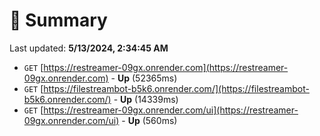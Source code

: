 # 📖 Summary
Last updated: **5/13/2024, 2:34:45 AM**

- `GET` [https://restreamer-09gx.onrender.com](https://restreamer-09gx.onrender.com) - **Up** (52365ms)
- `GET` [https://filestreambot-b5k6.onrender.com/](https://filestreambot-b5k6.onrender.com/) - **Up** (14339ms)
- `GET` [https://restreamer-09gx.onrender.com/ui](https://restreamer-09gx.onrender.com/ui) - **Up** (560ms)
